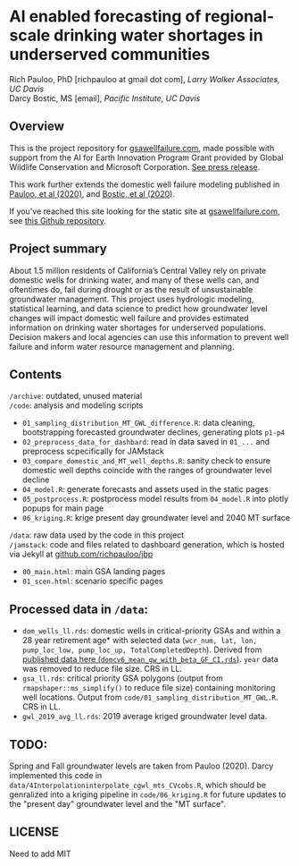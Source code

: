 # AI enabled forecasting of regional-scale drinking water shortages in underserved communities

Rich Pauloo, PhD [richpauloo at gmail dot com], *Larry Walker Associates, UC Davis*  
Darcy Bostic, MS [email], *Pacific Institute, UC Davis*  


## Overview

This is the project repository for [gsawellfailure.com](www.gsawellfailure.com), made possible with support from the AI for Earth Innovation Program Grant provided by Global Wildlife Conservation and Microsoft Corporation. [See press release](https://www.globalwildlife.org/press/winners-of-ai-for-earth-innovation-grants-poised-to-address-urgent-environmental-challenges-with-creative-use-of-technology/).  

This work further extends the domestic well failure modeling published in [Pauloo, et al (2020)](https://iopscience.iop.org/article/10.1088/1748-9326/ab6f10), and [Bostic, et al (2020)](WF_report).  

If you've reached this site looking for the static site at [gsawellfailure.com](gsawellfailure.com), see [this Github repository](https://github.com/richpauloo/jbp).  


## Project summary

About 1.5 million residents of California’s Central Valley rely on private domestic wells for drinking water, and many of these wells can, and oftentimes do, fail during drought or as the result of unsustainable groundwater management. This project uses hydrologic modeling, statistical learning, and data science to predict how groundwater level changes will impact domestic well failure and provides estimated information on drinking water shortages for underserved populations. Decision makers and local agencies can use this information to prevent well failure and inform water resource management and planning.


## Contents

`/archive`: outdated, unused material  
`/code`: analysis and modeling scripts  
* `01_sampling_distribution_MT_GWL_difference.R`: data cleaning, bootstrapping forecasted groundwater declines, generating plots `p1-p4`   
* `02_preprocess_data_for_dashbard`: read in data saved in `01_...` and preprocess scpecifically for JAMstack   
* `03_compare_domestic_and_MT_well_depths.R`: sanity check to ensure domestic well depths coincide with the ranges of groundwater level decline  
* `04_model.R`: generate forecasts and assets used in the static pages  
* `05_postprocess.R`: postprocess model results from `04_model.R` into plotly popups for main page  
* `06_kriging.R`: krige present day groundwater level and 2040 MT surface

`/data`: raw data used by the code in this project  
`/jamstack`: code and files related to dashboard generation, which is hosted via Jekyll at [github.com/richpauloo/jbp](github.com/richpauloo/jbp)  
* `00_main.html`: main GSA landing pages  
* `01_scen.html`: scenario specific pages  


## Processed data in `/data`:

* `dom_wells_ll.rds`: domestic wells in critical-priority GSAs and within a 28 year retirement age* with selected data (`wcr_num, lat, lon, pump_loc_low, pump_loc_up, TotalCompletedDepth`). Derived from [published data here (`domcv6_mean_gw_with_beta_GF_CI.rds`)](https://datadryad.org/stash/dataset/doi:10.25338/B8Q31D). `year` data was removed to reduce file size. CRS in LL.  
* `gsa_ll.rds`: critical priority GSA polygons (output from `rmapshaper::ms_simplify()` to reduce file size) containing monitoring well locations. Output from `code/01_sampling_distribution_MT_GWL.R`. CRS in LL.  
* `gwl_2019_avg_ll.rds`: 2019 average kriged groundwater level data.  

## TODO:

Spring and Fall groundwater levels are taken from Pauloo (2020). Darcy implemented this code in `data/4Interpolationinterpolate_cgwl_mts_CVcobs.R`, which should be genralized into a kriging pipeline in `code/06_kriging.R` for future updates to the "present day" groundwater level and the "MT surface".


## LICENSE

Need to add MIT
